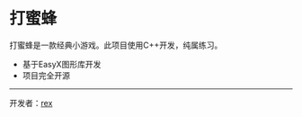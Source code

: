 # 打蜜蜂 #
打蜜蜂是一款经典小游戏。此项目使用C++开发，纯属练习。

- 基于EasyX图形库开发
- 项目完全开源

----------
开发者：[rex](https://github.com/duguying)